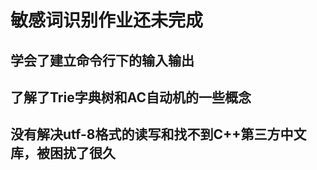 敏感词识别作业还未完成
=======
学会了建立命令行下的输入输出
-------
了解了Trie字典树和AC自动机的一些概念
-------
没有解决utf-8格式的读写和找不到C++第三方中文库，被困扰了很久
-------
